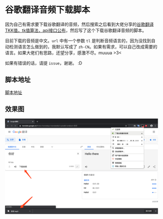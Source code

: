 # 谷歌翻译音频下载脚本

因为自己有需求要下载谷歌翻译的音频，然后搜索之后看到大佬分享的[谷歌翻译 TKK值，tk值算法，api接口公布](https://www.52pojie.cn/thread-707169-1-1.html)，然后写了这个下载谷歌翻译音频的脚本。

目前下载的音频是中文。`url` 中有一个参数 `tl` 是判断音频语言的，因为没找到自动检测语言怎么做到的，我默认写成了 `zh-CN`。如果有需求，可以自己改成需要的语言。如果大佬们有思路，还望分享，感激不尽。muuua >3<

如果有错误的话，请提 `issue`，谢谢。 :D

## 脚本地址
[脚本地址](https://greasyfork.org/zh-CN/scripts/394133-%E4%B8%8B%E8%BD%BD%E8%B0%B7%E6%AD%8C%E7%BF%BB%E8%AF%91%E9%9F%B3%E9%A2%91)

## 效果图
![下载音频截图](./img/download.png)

